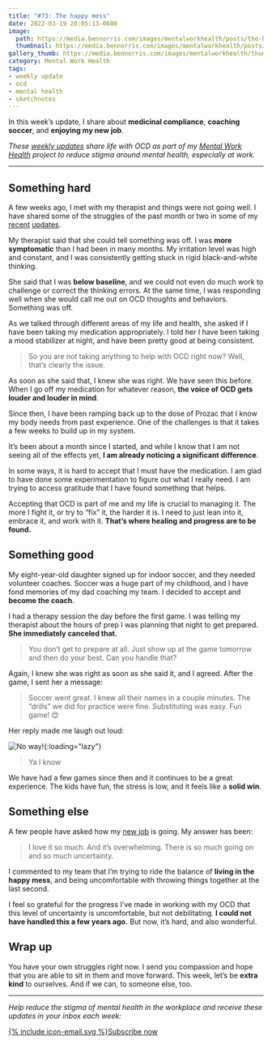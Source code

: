 ```yaml
---
title: "#73: The happy mess"
date: 2022-03-19 20:05:13-0600
image: 
  path: https://media.bennorris.com/images/mentalworkhealth/posts/the-happy-mess.jpg
  thumbnail: https://media.bennorris.com/images/mentalworkhealth/posts/thumbnails/the-happy-mess.jpg
gallery_thumb: https://media.bennorris.com/images/mentalworkhealth/thumbs/the-happy-mess.jpg
category: Mental Work Health
tags:
- weekly update
- ocd
- mental health
- sketchnotes
---
```


In this week’s update, I share about **medicinal compliance**, **coaching soccer**, and **enjoying my new job**.

_These [weekly updates](https://bennorris.com/tags/weekly-update/) share life with OCD as part of my [Mental Work Health](https://bennorris.com/mental-work-health) project to reduce stigma around mental health, especially at work._

***


## Something hard

A few weeks ago, I met with my therapist and things were not going well. I have shared some of the struggles of the past month or two in some of my [recent](https://bennorris.com/2022/03/05/spiraling-about-spiraling) [updates](https://bennorris.com/2022/03/12/losing-my-routine).

My therapist said that she could tell something was off. I was **more symptomatic** than I had been in many months. My irritation level was high and constant, and I was consistently getting stuck in rigid black-and-white thinking.

She said that I was **below baseline**, and we could not even do much work to challenge or correct the thinking errors. At the same time, I was responding well when she would call me out on OCD thoughts and behaviors. Something was off.

As we talked through different areas of my life and health, she asked if I have been taking my medication appropriately. I told her I have been taking a mood stabilizer at night, and have been pretty good at being consistent.

> So you are not taking anything to help with OCD right now? Well, that’s clearly the issue.

As soon as she said that, I knew she was right. We have seen this before. When I go off my medication for whatever reason, **the voice of OCD gets louder and louder in mind**.

Since then, I have been ramping back up to the dose of Prozac that I know my body needs from past experience. One of the challenges is that it takes a few weeks to build up in my system.

It’s been about a month since I started, and while I know that I am not seeing all of the effects yet, **I am already noticing a significant difference**.

In some ways, it is hard to accept that I must have the medication. I am glad to have done some experimentation to figure out what I really need. I am trying to access gratitude that I have found something that helps.

Accepting that OCD is part of me and my life is crucial to managing it. The more I fight it, or try to “fix” it, the harder it is. I need to just lean into it, embrace it, and work with it. **That’s where healing and progress are to be found.**


## Something good

My eight-year-old daughter signed up for indoor soccer, and they needed volunteer coaches. Soccer was a huge part of my childhood, and I have fond memories of my dad coaching my team. I decided to accept and **become the coach**.

I had a therapy session the day before the first game. I was telling my therapist about the hours of prep I was planning that night to get prepared. **She immediately canceled that.**

> You don’t get to prepare at all. Just show up at the game tomorrow and then do your best. Can you handle that?

Again, I knew she was right as soon as she said it, and I agreed. After the game, I sent her a message:

> Soccer went great. I knew all their names in a couple minutes. The “drills” we did for practice were fine. Substituting was easy. Fun game! 😊 

Her reply made me laugh out loud:

![No way!](https://media.bennorris.com/images/mentalworkhealth/uploads/2022/no-way.gif){:loading="lazy"}

> Ya I know

We have had a few games since then and it continues to be a great experience. The kids have fun, the stress is low, and it feels like a **solid win**.


## Something else

A few people have asked how my [new job](https://bennorris.com/2021/12/30/into-the-unknown) is going. My answer has been:

> I love it so much. And it’s overwhelming. There is so much going on and so much uncertainty.

I commented to my team that I’m trying to ride the balance of **living in the happy mess**, and being uncomfortable with throwing things together at the last second.

I feel so grateful for the progress I’ve made in working with my OCD that this level of uncertainty is uncomfortable, but not debilitating. **I could not have handled this a few years ago.** But now, it’s hard, and also wonderful.


## Wrap up

You have your own struggles right now. I send you compassion and hope that you are able to sit in them and move forward. This week, let’s be **extra kind** to ourselves. And if we can, to someone else, too.

***

_Help reduce the stigma of mental health in the workplace and receive these updates in your inbox each week:_

<a href="https://bennorris.com/subscribe/mwh/" class="btn"><span class="icon">{% include icon-email.svg %}</span>Subscribe now</a>
